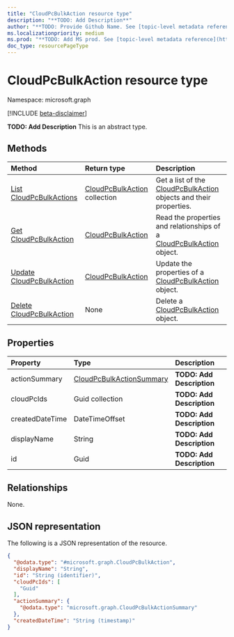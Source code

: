 ```yaml
---
title: "CloudPcBulkAction resource type"
description: "**TODO: Add Description**"
author: "**TODO: Provide Github Name. See [topic-level metadata reference](https://aka.ms/msgo?pagePath=Document-APIs/Guidelines/Metadata)**"
ms.localizationpriority: medium
ms.prod: "**TODO: Add MS prod. See [topic-level metadata reference](https://aka.ms/msgo?pagePath=Document-APIs/Guidelines/Metadata)**"
doc_type: resourcePageType
---
```


# CloudPcBulkAction resource type

Namespace: microsoft.graph

[!INCLUDE [beta-disclaimer](../../includes/beta-disclaimer.md)]

**TODO: Add Description**
This is an abstract type.

## Methods
|Method|Return type|Description|
|:---|:---|:---|
|[List CloudPcBulkActions](../api/cloudpcbulkaction-list.md)|[CloudPcBulkAction](../resources/cloudpcbulkaction.md) collection|Get a list of the [CloudPcBulkAction](../resources/cloudpcbulkaction.md) objects and their properties.|
|[Get CloudPcBulkAction](../api/cloudpcbulkaction-get.md)|[CloudPcBulkAction](../resources/cloudpcbulkaction.md)|Read the properties and relationships of a [CloudPcBulkAction](../resources/cloudpcbulkaction.md) object.|
|[Update CloudPcBulkAction](../api/cloudpcbulkaction-update.md)|[CloudPcBulkAction](../resources/cloudpcbulkaction.md)|Update the properties of a [CloudPcBulkAction](../resources/cloudpcbulkaction.md) object.|
|[Delete CloudPcBulkAction](../api/cloudpcbulkaction-delete.md)|None|Delete a [CloudPcBulkAction](../resources/cloudpcbulkaction.md) object.|

## Properties
|Property|Type|Description|
|:---|:---|:---|
|actionSummary|[CloudPcBulkActionSummary](../resources/cloudpcbulkactionsummary.md)|**TODO: Add Description**|
|cloudPcIds|Guid collection|**TODO: Add Description**|
|createdDateTime|DateTimeOffset|**TODO: Add Description**|
|displayName|String|**TODO: Add Description**|
|id|Guid|**TODO: Add Description**|

## Relationships
None.

## JSON representation
The following is a JSON representation of the resource.
<!-- {
  "blockType": "resource",
  "keyProperty": "id",
  "@odata.type": "microsoft.graph.CloudPcBulkAction",
  "openType": false
}
-->
``` json
{
  "@odata.type": "#microsoft.graph.CloudPcBulkAction",
  "displayName": "String",
  "id": "String (identifier)",
  "cloudPcIds": [
    "Guid"
  ],
  "actionSummary": {
    "@odata.type": "microsoft.graph.CloudPcBulkActionSummary"
  },
  "createdDateTime": "String (timestamp)"
}
```


